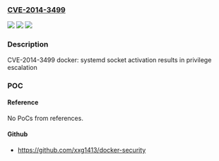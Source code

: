 ### [CVE-2014-3499](https://cve.mitre.org/cgi-bin/cvename.cgi?name=CVE-2014-3499)
![](https://img.shields.io/static/v1?label=Product&message=Red%20Hat%20Enterprise%20Linux%207%20Extras&color=blue)
![](https://img.shields.io/static/v1?label=Version&message=!%200%3A0.11.1-22.el7%20&color=brighgreen)
![](https://img.shields.io/static/v1?label=Vulnerability&message=Incorrect%20Privilege%20Assignment&color=brighgreen)

### Description

CVE-2014-3499 docker: systemd socket activation results in privilege escalation

### POC

#### Reference
No PoCs from references.

#### Github
- https://github.com/xxg1413/docker-security

